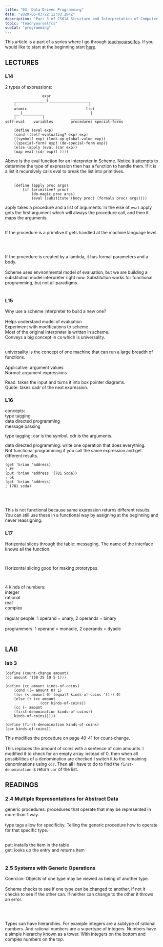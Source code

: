 ```yaml
---
title: "03: Data Driven Programming"
date: "2020-05-03T22:12:03.284Z"
description: "Part 3 of CS61A Structure and Interpretation of Computer Programs"
topic: "teachyourselfcs"
subCat: "programming"
---
```


This article is a part of a series where I go through [teachyourselfcs](https://teachyourselfcs.com/).
If you would like to start at the beginning start [here](https://bpp.dev/articles/teachyourselfcs/programming/00-getting-started/).

## LECTURES

### L14

2 types of expressions:

```
                 expr
    _______________|___________________
    |                                 |
    atomic                           list
    ___|__________                     |
    |            |            _______________________
self-eval    variables        procedures special-forms
```

```
    (define (eval exp)
    (cond ((self-evaluating? exp) exp)
    ((symbol? exp) (look-up-global-value exp))
    ((special-form? exp) (do-special-form exp))
    (else (apply (eval (car exp))
    (map eval (cdr exp)) ))))
```

Above is the eval function for an interpreter in Scheme. Notice it attempts to determine the type of expression then has a function to handle them. If it is a list it recursively calls eval to break the list into primitives.
<br>
<br>

```
    (define (apply proc args)
        (if (primitive? proc)
            (do-magic proc args)
            (eval (substitute (body proc) (formals proc) args))))
```

apply takes a procedure and a list of arguments. In the else of `eval` apply gets the first argument which will always the procedure call, and then it maps the arguments.
<br>
<br>

If the procedure is a primitive it gets handled at the machine language level.

<br>
<br>

If the procedure is created by a lambda,
it has formal parameters and a body.
<br>
<br>
Scheme uses environmental model of evaluation, but we are building a substitution model interpreter right now.
Substitution works for functional programming, but not all paradigms.
<br>
<br>

### L15

Why use a scheme interpreter to build a new one?
<br>
<br>
Helps understand model of evaluation
<br>
Experiment with modifications to scheme
<br>
Most of the original interpreter is written in scheme.
<br>
Conveys a big concept in cs which is universality.
<br>
<br>

universality is the concept of one machine that can run a large breadth of functions.
<br>
<br>
Applicative: argument values
<br>
Normal: argument expressions
<br>

Read: takes the input and turns it into box pointer diagrams.
<br>
Quote: takes cadr of the next expression.
<br>

### L16

concepts:
<br>
type tagging
<br>
data directed programming
<br>
message passing
<br>

type tagging: car is the symbol, cdr is the arguments.
<br>

data directed programming: write one operation that does everything.
<br>
Not functional programming if you call the same expression and get different results.
<br>

```
(get 'brian 'address)
; #f
(put 'brian 'address '(781 Soda))
; ok
(get 'brian 'address)
; (781 soda)
```

<br>
<br>

This is not functional because same expression returns different results.
You can still use these in a functional way by assigning at the beginning and never reassigning.
<br>

### L17

Horizontal slices through the table: messaging. The name of the interface knows all the function.

<br>

Horizontal slicing good for making prototypes.

<br>

4 kinds of numbers:
<br>
integer
<br>
rational
<br>
real
<br>
complex
<br>
<br>
regular people: 1 operand = unary, 2 operands = binary
<br>
<br>
programmers: 1 operand = monadic, 2 operands = dyadic
<br>
<br>

## LAB

### lab 3

```
(define (count-change amount)
(cc amount '(50 25 10 5 1)))

(define (cc amount kinds-of-coins)
    (cond ((= amount 0) 1)
    ((or (< amount 0) (equal? kinds-of-coins '())) 0)
    (else (+ (cc amount
                (cdr kinds-of-coins))
    (cc (- amount
    (first-denomination kinds-of-coins))
    kinds-of-coins)))))

(define (first-denomination kinds-of-coins)
(car kinds-of-coins))
```

This modifies the procedure on page 40-41 for count-change.
<br>
<br>
This replaces the amount of coins with a sentence of coin amounts. I modified it to check for an empty array instead of 0, then when all possibilities of a denomination are checked I switch it to the remaining denominations using `cdr`. Then all I have to do to find the `first-denomination` is return `car` of the list.

## READINGS

### 2.4 Multiple Representations for Abstract Data

generic procedures: procedures that operate that may be represented in more than 1 way.
<br>
<br>
type tags allow for specificity. Telling the generic procedure how to operate for that specific type.
<br>
<br>

put: installs the item in the table
<br>
get: looks up the entry and returns item
<br>
<br>

### 2.5 Systems with Generic Operations

Coercion: Objects of one type may be viewed as being of another type.
<br>
<br>
Scheme checks to see if one type can be changed to another, if not it checks to see if the other can. If neither can change to the other it throws an error.

<br>
<br>

Types can have hierarchies. For example integers are a subtype of rational numbers. And rational numbers are a supertype of integers. Numbers have a simple hierarchy known as a tower. With integers on the bottom and complex numbers on the top.
